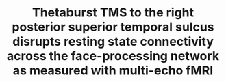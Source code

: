 ---
title: "Thetaburst TMS to the right posterior superior temporal sulcus disrupts resting state connectivity across the face-processing network as measured with multi-echo fMRI"
project_id: multi_echo
conf_date: 2015-10-01
conference_id: "SFN_2015"
presenters:
   - ben_gutierrez
   - daniel_handwerker
   - javier_gonzalez-castillo
   - peter_bandettini
summary: ""
file: /assets/presentations/handwerker_tms_sfn2015_small.pdf
filename: handwerker_tms_sfn2015_small.pdf
layout: presentation
---